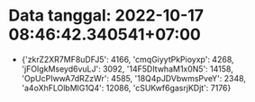 # Data tanggal: 2022-10-17 08:46:42.340541+07:00

* {'zkrZ2XR7MF8uDFJ5': 4166, 'cmqGiyytPkPioyxp': 4268, 'jFOIgkMseyd6vuLJ': 3092, '14F5DItwhaM1x0N5': 14158, 'OpUcPIwwA7dRZzWr': 4585, '18Q4pJDVbwmsPveY': 2348, 'a4oXhFLOlbMlG1Q4': 12086, 'cSUKwf6gasrjKDjt': 7176}
